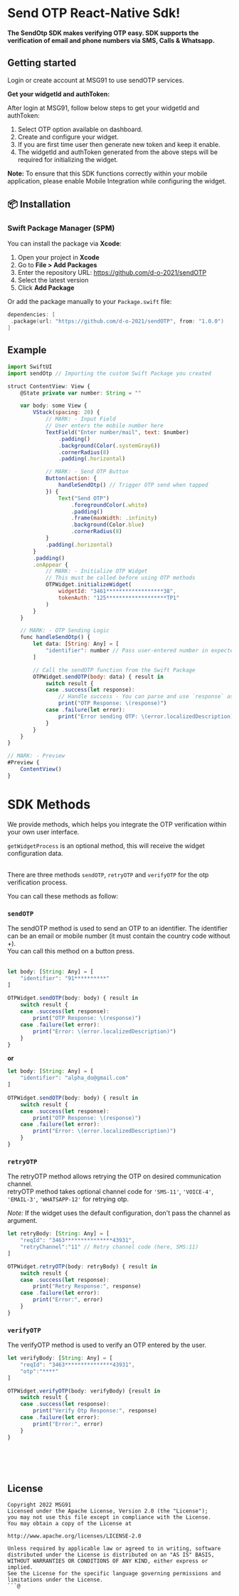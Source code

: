# Send OTP React-Native Sdk!

**The SendOtp SDK makes verifying OTP easy. SDK supports the verification of email and phone numbers via SMS, Calls & Whatsapp.**



## Getting started

Login or create account at MSG91 to use sendOTP services.

**Get your widgetId and authToken:**

After login at MSG91, follow below steps to get your widgetId and authToken:
1. Select OTP option available on dashboard.
2. Create and configure your widget.
3. If you are first time user then generate new token and keep it enable.
4. The widgetId and authToken generated from the above steps will be required for initializing the widget.

**Note:** To ensure that this SDK functions correctly within your mobile application, please enable Mobile Integration while configuring the widget.

## 📦 Installation

### Swift Package Manager (SPM)

You can install the package via **Xcode**:

1. Open your project in **Xcode**
2. Go to **File > Add Packages**
3. Enter the repository URL: https://github.com/d-o-2021/sendOTP
4. Select the latest version
5. Click **Add Package**

Or add the package manually to your `Package.swift` file:

```swift
dependencies: [
 .package(url: "https://github.com/d-o-2021/sendOTP", from: "1.0.0")
]
```

## Example

```jsx
import SwiftUI
import sendOtp // Importing the custom Swift Package you created

struct ContentView: View {
    @State private var number: String = ""

    var body: some View {
        VStack(spacing: 20) {
            // MARK: - Input Field
            // User enters the mobile number here
            TextField("Enter number/mail", text: $number)
                .padding()
                .background(Color(.systemGray6))
                .cornerRadius(8)
                .padding(.horizontal)

            // MARK: - Send OTP Button
            Button(action: {
                handleSendOtp() // Trigger OTP send when tapped
            }) {
                Text("Send OTP")
                    .foregroundColor(.white)
                    .padding()
                    .frame(maxWidth: .infinity)
                    .background(Color.blue)
                    .cornerRadius(8)
            }
            .padding(.horizontal)
        }
        .padding()
        .onAppear {
            // MARK: - Initialize OTP Widget
            // This must be called before using OTP methods
            OTPWidget.initializeWidget(
                widgetId: "3461******************38",
                tokenAuth: "125*******************TP1"
            )
        }
    }

    // MARK: - OTP Sending Logic
    func handleSendOtp() {
        let data: [String: Any] = [
            "identifier": number // Pass user-entered number in expected key
        ]

        // Call the sendOTP function from the Swift Package
        OTPWidget.sendOTP(body: data) { result in
            switch result {
            case .success(let response):
                // Handle success - You can parse and use `response` as needed
                print("OTP Response: \(response)")
            case .failure(let error):
                print("Error sending OTP: \(error.localizedDescription)")
            }
        }
    }
}

// MARK: - Preview
#Preview {
    ContentView()
}
```


# SDK Methods

We provide methods, which helps you integrate the OTP verification within your own user interface.

`getWidgetProcess` is an optional method, this will receive the widget configuration data.
<br>
<br>

There are three methods `sendOTP`, `retryOTP` and `verifyOTP` for the otp verification process.

You can call these methods as follow:

### `sendOTP`

The sendOTP method is used to send an OTP to an identifier. The identifier can be an email or mobile number (it must contain the country code without +).
<br>
You can call this method on a button press.
<br>
<br>

```jsx
let body: [String: Any] = [
    "identifier": "91**********"
]
        
OTPWidget.sendOTP(body: body) { result in
    switch result {
    case .success(let response):
        print("OTP Response: \(response)")
    case .failure(let error):
        print("Error: \(error.localizedDescription)")
    }
}
```
**or**
```jsx
let body: [String: Any] = [
    "identifier": "alpha_do@gmail.com"
]
        
OTPWidget.sendOTP(body: body) { result in
    switch result {
    case .success(let response):
        print("OTP Response: \(response)")
    case .failure(let error):
        print("Error: \(error.localizedDescription)")
    }
}
```

### `retryOTP`

The retryOTP method allows retrying the OTP on desired communication channel.
<br>
retryOTP method takes optional channel code for `'SMS-11'`, `'VOICE-4'`, `'EMAIL-3'`, `'WHATSAPP-12'` for retrying otp.

*Note:* If the widget uses the default configuration, don't pass the channel as argument.

```jsx
let retryBody: [String: Any] = [
    "reqId": "3463***************43931",
    "retryChannel":"11" // Retry channel code (here, SMS:11)
]

OTPWidget.retryOTP(body: retryBody) { result in
    switch result {
    case .success(let response):
        print("Retry Response:", response)
    case .failure(let error):
        print("Error:", error)
    }
}
```

### `verifyOTP`

The verifyOTP method is used to verify an OTP entered by the user.

```jsx
let verifyBody: [String: Any] = [
    "reqId": "3463***************43931",
    "otp":"****"
]

OTPWidget.verifyOTP(body: verifyBody) {result in
    switch result {
    case .success(let response):
        print("Verify Otp Response:", response)
    case .failure(let error):
        print("Error:", error)
    }    
}
```



<br>
<br>
<br>

## License

```
Copyright 2022 MSG91
Licensed under the Apache License, Version 2.0 (the "License");
you may not use this file except in compliance with the License.
You may obtain a copy of the License at

http://www.apache.org/licenses/LICENSE-2.0

Unless required by applicable law or agreed to in writing, software
distributed under the License is distributed on an "AS IS" BASIS,
WITHOUT WARRANTIES OR CONDITIONS OF ANY KIND, either express or implied.
See the License for the specific language governing permissions and
limitations under the License.
```@